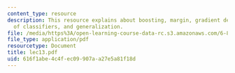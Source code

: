 ```yaml
---
content_type: resource
description: This resource explains about boosting, margin, gradient descent, complexity
  of classifiers, and generalization.
file: /media/https%3A/open-learning-course-data-rc.s3.amazonaws.com/6-867-machine-learning-fall-2006/616f1abe4c4fec09907aa27e5a81f18d_lec13.pdf
file_type: application/pdf
resourcetype: Document
title: lec13.pdf
uid: 616f1abe-4c4f-ec09-907a-a27e5a81f18d
---
```

